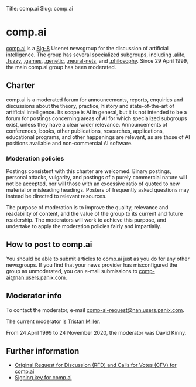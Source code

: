 Title: comp.ai
Slug: comp.ai

# comp.ai

[comp.ai](news:comp.ai) is a [Big-8](https://www.big-8.org/) Usenet newsgroup for the discussion of artificial intelligence.  The group has several specialized subgroups, including [.alife](news:comp.ai.alife), [.fuzzy](news:comp.ai.fuzzy), [.games](news:comp.ai.games), [.genetic](news:comp.ai.genetic), [.neural-nets](news:comp.ai.neural-nets), and [.philosophy](news:comp.ai.philosophy).  Since 29 April 1999, the main comp.ai group has been moderated.

## Charter

comp.ai is a moderated forum for announcements, reports, enquiries and discussions about the theory, practice, history and state-of-the-art of artificial intelligence.  Its scope is AI in general, but it is not intended to be a forum for postings concerning areas of AI for which specialized subgroups exist, unless they have a clear wider relevance.  Announcements of conferences, books, other publications, researches, applications, educational programs, and other happenings are relevant, as are those of AI positions available and non-commercial AI software.

### Moderation policies

Postings consistent with this charter are welcomed.  Binary postings, personal attacks, vulgarity, and postings of a purely commercial nature will not be accepted, nor will those with an excessive ratio of quoted to new material or misleading headings.  Posters of frequently asked questions may instead be directed to relevant resources.

The purpose of moderation is to improve the quality, relevance and readability of content, and the value of the group to its current and future readership.  The moderators will work to achieve this purpose, and undertake to apply the moderation policies fairly and impartially.

## How to post to comp.ai

You should be able to submit articles to comp.ai just as you do for any other newsgroups. If you find that your news provider has misconfigured the group as unmoderated, you can e-mail submissions to [comp-ai@nan.users.panix.com](mailto:comp-ai@nan.users.panix.com).

## Moderator info

To contact the moderator, e-mail [comp-ai-request@nan.users.panix.com](mailto:comp-ai-request@nan.users.panix.com).

The current moderator is [Tristan Miller](https://logological.org/).

From 24 April 1999 to 24 November 2020, the moderator was David Kinny.

## Further information

* [Original Request for Discussion (RFD) and Calls for Votes (CFV) for comp.ai](https://www.newsdemon.com/newsgroup-info/comp.ai)
* [Signing key for comp.ai](/81A27838.txt)
